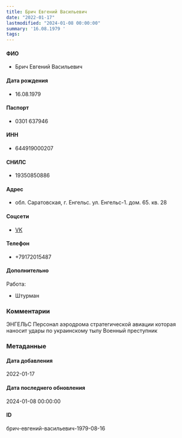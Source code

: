 ```yaml
---
title: Брич Евгений Васильевич
date: "2022-01-17"
lastmodified: "2024-01-08 00:00:00"
summary: '16.08.1979 '
tags: 
---
```

<!--# pp1-->
<!--## Фигурант-->
<!--### Личные данные-->
#### ФИО
- Брич Евгений Васильевич
#### Дата рождения
- 16.08.1979
#### Паспорт
- 0301 637946
#### ИНН
- 644919000207
#### СНИЛС
- 19350850886
#### Адрес
- обл. Саратовская, г. Енгельс. ул. Енгельс-1. дом. 65. кв. 28
#### Соцсети
- [VK](https://vk.com/id64751830)
#### Телефон
- +79172015487
#### Дополнительно
Работа: 
- Штурман
### Комментарии
ЭНГЕЛЬС
Персонал аэродрома стратегической авиации которая наносит удары по украинскому тылу
Военный преступник
### Метаданные
#### Дата добавления
2022-01-17
#### Дата последнего обновления
2024-01-08 00:00:00
#### ID
брич-евгений-васильевич-1979-08-16
<!--## END;-->
